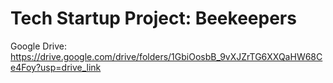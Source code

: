 # Tech Startup Project: Beekeepers
Google Drive: https://drive.google.com/drive/folders/1GbiOosbB_9vXJZrTG6XXQaHW68Ce4Foy?usp=drive_link
